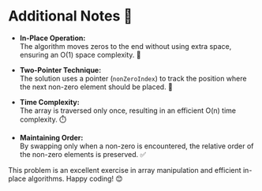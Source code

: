 # Additional Notes 📝

- **In-Place Operation:**  
  The algorithm moves zeros to the end without using extra space, ensuring an O(1) space complexity. 🚀

- **Two-Pointer Technique:**  
  The solution uses a pointer (`nonZeroIndex`) to track the position where the next non-zero element should be placed. 🔢

- **Time Complexity:**  
  The array is traversed only once, resulting in an efficient O(n) time complexity. ⏱️

- **Maintaining Order:**  
  By swapping only when a non-zero is encountered, the relative order of the non-zero elements is preserved. ✅

This problem is an excellent exercise in array manipulation and efficient in-place algorithms. Happy coding! 😊

